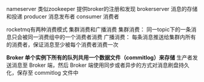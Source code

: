 nameserver 类似zookeeper 提供broker的注册和发现
brokerserver 消息的存储和投递
producer 消息发布者
consumer 消费者



rocketmq有两种消费模式
集群消费和广播消费
集群消费：
同一topic下的一条消息只会被同一消费组中的一个消费者消费
广播消费：
每条消息推送给集群内所有的消费者，保证消息至少被每个消费者消费一次


**Broker 单个实例下所有的队列共用一个数据文件（commitlog）来存储**
生产者发送消息至 Broker 端，然后 Broker 端使用同步或者异步的方式对消息刷盘持久化，保存至 commitlog 文件中



